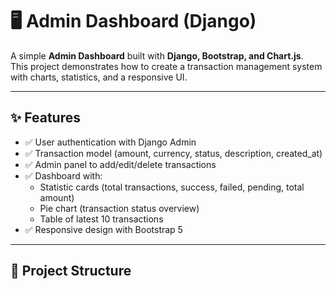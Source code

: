 # 🖥️ Admin Dashboard (Django)

A simple **Admin Dashboard** built with **Django, Bootstrap, and Chart.js**.  
This project demonstrates how to create a transaction management system with charts, statistics, and a responsive UI.

---

## ✨ Features
- ✅ User authentication with Django Admin  
- ✅ Transaction model (amount, currency, status, description, created_at)  
- ✅ Admin panel to add/edit/delete transactions  
- ✅ Dashboard with:
  - Statistic cards (total transactions, success, failed, pending, total amount)  
  - Pie chart (transaction status overview)  
  - Table of latest 10 transactions  
- ✅ Responsive design with Bootstrap 5  

---

## 📂 Project Structure
